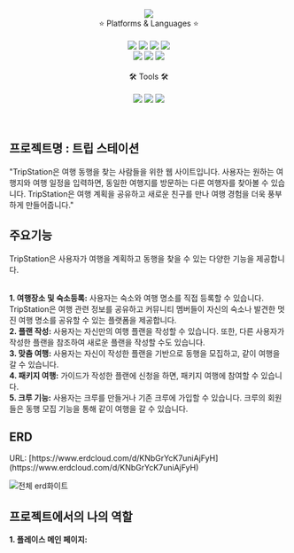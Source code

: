 <div align="center">
<img src="https://capsule-render.vercel.app/api?type=slice&color=auto&height=300&section=header&text=Rise%20to%20the%20challenge.%20i'm%20hoyeong&fontSize=20&rotate=19&animation=fadeIn&fontAlign=80&fontAlignY=45" />

<br>
	⭐ Platforms & Languages ⭐
	<br>
	<br>	
	<img src="https://img.shields.io/badge/Java-007396?style=flat&logo=java&logoColor=white" />
	<img src="https://img.shields.io/badge/HTML5-E34F26?style=flat&logo=HTML5&logoColor=white" />
	<img src="https://img.shields.io/badge/CSS3-1572B6?style=flat&logo=CSS3&logoColor=white" />
	<img src="https://img.shields.io/badge/JavaScript-F7DF1E?style=flat&logo=javascript&logoColor=white" />	
	<br>
	<img src="https://img.shields.io/badge/Oracle SQL-F80000?style=flat&logo=Oracle&logoColor=white" />
	<img src="https://img.shields.io/badge/Spring-6DB33F?style=flat&logo=Spring&logoColor=white" />
	<img src="https://img.shields.io/badge/Bootstrap-7952B3?style=flat&logo=bootstrap&logoColor=white" />
<br>
<br>
	🛠 Tools 🛠
	<br>
	<br>
	<img src="https://img.shields.io/badge/Eclipse IDE-2C2255?style=flat&logo=Eclipse IDE&logoColor=white" />
	<img src="https://img.shields.io/badge/Tomcat-F8DC75?style=flat&logo=apachetomcat&logoColor=black" />
	<img src="https://img.shields.io/badge/GitHub-181717?style=flat&logo=github&logoColor=white" />	
 	<br>
  	<br>
	
<br>

</div>
<h2>프로젝트명 : 트립 스테이션</h2>
"TripStation은 여행 동행을 찾는 사람들을 위한 웹 사이트입니다. 사용자는 원하는 여행지와 여행 일정을 입력하면, 동일한 여행지를 방문하는 다른 여행자를 찾아볼 수 있습니다. TripStation은 여행 계획을 공유하고 새로운 친구를 만나 여행 경험을 더욱 풍부하게 만들어줍니다."

<h2>주요기능</h2>
TripStation은 사용자가 여행을 계획하고 동행을 찾을 수 있는 다양한 기능을 제공합니다.
<br>
<br>

**1. 여행장소 및 숙소등록:** 사용자는 숙소와 여행 명소를 직접 등록할 수 있습니다. TripStation은 여행 관련 정보를 공유하고 커뮤니티 멤버들이 자신의 숙소나 발견한 멋진 여행 명소를 공유할 수 있는 플랫폼을 제공합니다.<br>
**2. 플랜 작성:** 사용자는 자신만의 여행 플랜을 작성할 수 있습니다. 또한, 다른 사용자가 작성한 플랜을 참조하여 새로운 플랜을 작성할 수도 있습니다.  
**3. 맞춤 여행:** 사용자는 자신이 작성한 플랜을 기반으로 동행을 모집하고, 같이 여행을 갈 수 있습니다.<br> 
**4. 패키지 여행:** 가이드가 작성한 플랜에 신청을 하면, 패키지 여행에 참여할 수 있습니다.<br>
**5. 크루 기능:** 사용자는 크루를 만들거나 기존 크루에 가입할 수 있습니다. 크루의 회원들은 동행 모집 기능을 통해 같이 여행을 갈 수 있습니다.  
<h2>ERD</h2>
URL: [https://www.erdcloud.com/d/KNbGrYcK7uniAjFyH](https://www.erdcloud.com/d/KNbGrYcK7uniAjFyH)
<br>

![전체 erd화이트](https://github.com/knagki/web-portfolio/assets/125181086/266ba3d7-7f6b-4726-b188-aaac883096d3)

<h2>프로젝트에서의 나의 역할</h2>

**1. 플레이스 메인 페이지:** 
